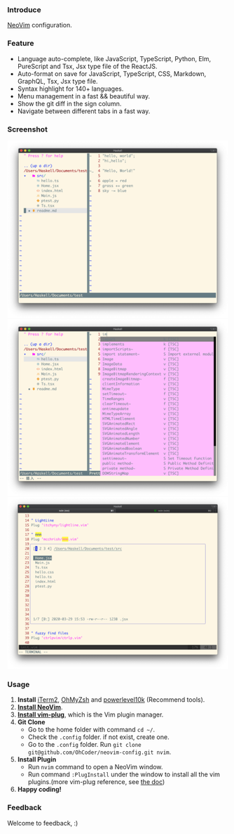 ### Introduce
[NeoVim](https://neovim.io) configuration.
### Feature
* Language auto-complete, like JavaScript, TypeScript, Python, Elm, PureScript and Tsx, Jsx type file of the ReactJS.
* Auto-format on save for JavaScript, TypeScript, CSS, Markdown, GraphQL, Tsx, Jsx type file.
* Syntax highlight for 140+ languages.
* Menu management in a fast && beautiful way.
* Show the git diff in the sign column.
* Navigate between different tabs in a fast way.

### Screenshot
![menu](./doc/menu.png)
![auto-tip](./doc/auto-tip.png)
![nnn](./doc/nnn.png)

### Usage
1. **Install** [iTerm2](https://www.iterm2.com/downloads.html), [OhMyZsh](https://github.com/ohmyzsh/ohmyzsh#basic-installation) and [powerlevel10k](https://github.com/romkatv/powerlevel10k) (Recommend tools).
2. **[Install NeoVim](https://github.com/neovim/neovim/wiki/Installing-Neovim)**.
3. **[Install vim-plug](https://github.com/junegunn/vim-plug#neovim)**, which is the Vim plugin manager.
4. **Git Clone**
    * Go to the home folder with command `cd ~/`. 
    * Check the `.config` folder. if not exist, create one. 
    * Go to the `.config` folder. Run `git clone git@github.com/OhCoder/neovim-config.git nvim`.
5. **Install Plugin**
    * Run `nvim` command to open a NeoVim window.
    * Run command `:PlugInstall` under the window to install all the vim plugins.(more vim-plug reference, see [the doc](https://github.com/junegunn/vim-plug#commands))
6. **Happy coding!**

### Feedback
Welcome to feedback, :)
